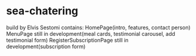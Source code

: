 # sea-chatering
build by Elvis Sestomi
contains:
HomePage(intro, features, contact person)
MenuPage still in development(meal cards, testimonial carousel, add testimonial form)
RegisterSubscriptionPage still in development(subscription form)

